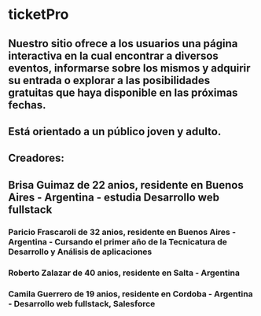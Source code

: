 # ticketPro 

## Nuestro sitio ofrece a los usuarios una página interactiva en la cual encontrar a diversos eventos, informarse sobre los mismos y adquirir su entrada o explorar a las posibilidades gratuitas que haya disponible en las próximas fechas.

## Está orientado a un público joven y adulto.

## Creadores:

## Brisa Guimaz de 22 anios, residente en Buenos Aires - Argentina - estudia Desarrollo web fullstack

### Paricio Frascaroli de 32 anios, residente en Buenos Aires - Argentina - Cursando el primer año de la Tecnicatura de Desarrollo y Análisis de aplicaciones

### Roberto Zalazar de 40 anios, residente en Salta - Argentina 

### Camila Guerrero de 19 anios, residente en Cordoba - Argentina - Desarrollo web fullstack, Salesforce